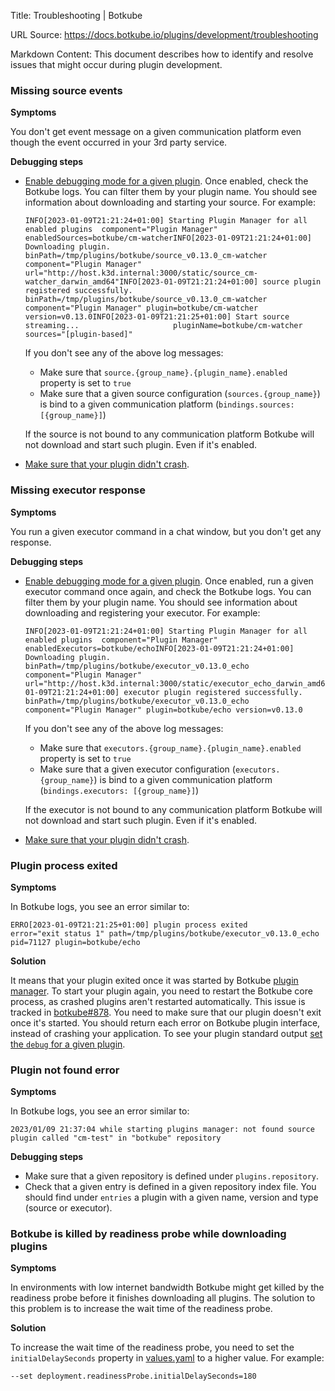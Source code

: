 Title: Troubleshooting | Botkube

URL Source: https://docs.botkube.io/plugins/development/troubleshooting

Markdown Content:
This document describes how to identify and resolve issues that might occur during plugin development.

### Missing source events[​](#missing-source-events "Direct link to Missing source events")

**Symptoms**

You don't get event message on a given communication platform even though the event occurred in your 3rd party service.

**Debugging steps**

*   [Enable debugging mode for a given plugin](https://docs.botkube.io/plugins/development/debugging). Once enabled, check the Botkube logs. You can filter them by your plugin name. You should see information about downloading and starting your source. For example:
    
    ```
    INFO[2023-01-09T21:21:24+01:00] Starting Plugin Manager for all enabled plugins  component="Plugin Manager" enabledSources=botkube/cm-watcherINFO[2023-01-09T21:21:24+01:00] Downloading plugin.                           binPath=/tmp/plugins/botkube/source_v0.13.0_cm-watcher component="Plugin Manager" url="http://host.k3d.internal:3000/static/source_cm-watcher_darwin_amd64"INFO[2023-01-09T21:21:24+01:00] source plugin registered successfully.        binPath=/tmp/plugins/botkube/source_v0.13.0_cm-watcher component="Plugin Manager" plugin=botkube/cm-watcher version=v0.13.0INFO[2023-01-09T21:21:25+01:00] Start source streaming...                     pluginName=botkube/cm-watcher sources="[plugin-based]"
    ```
    
    If you don't see any of the above log messages:
    
    *   Make sure that `source.{group_name}.{plugin_name}.enabled` property is set to `true`
    *   Make sure that a given source configuration (`sources.{group_name}`) is bind to a given communication platform (`bindings.sources: [{group_name}]`)
    
    If the source is not bound to any communication platform Botkube will not download and start such plugin. Even if it's enabled.
    
*   [Make sure that your plugin didn't crash](#plugin-process-exited).
    

### Missing executor response[​](#missing-executor-response "Direct link to Missing executor response")

**Symptoms**

You run a given executor command in a chat window, but you don't get any response.

**Debugging steps**

*   [Enable debugging mode for a given plugin](https://docs.botkube.io/plugins/development/debugging). Once enabled, run a given executor command once again, and check the Botkube logs. You can filter them by your plugin name. You should see information about downloading and registering your executor. For example:
    
    ```
    INFO[2023-01-09T21:21:24+01:00] Starting Plugin Manager for all enabled plugins  component="Plugin Manager" enabledExecutors=botkube/echoINFO[2023-01-09T21:21:24+01:00] Downloading plugin.                           binPath=/tmp/plugins/botkube/executor_v0.13.0_echo component="Plugin Manager" url="http://host.k3d.internal:3000/static/executor_echo_darwin_amd64"INFO[2023-01-09T21:21:24+01:00] executor plugin registered successfully.      binPath=/tmp/plugins/botkube/executor_v0.13.0_echo component="Plugin Manager" plugin=botkube/echo version=v0.13.0
    ```
    
    If you don't see any of the above log messages:
    
    *   Make sure that `executors.{group_name}.{plugin_name}.enabled` property is set to `true`
    *   Make sure that a given executor configuration (`executors.{group_name}`) is bind to a given communication platform (`bindings.executors: [{group_name}]`)
    
    If the executor is not bound to any communication platform Botkube will not download and start such plugin. Even if it's enabled.
    
*   [Make sure that your plugin didn't crash](#plugin-process-exited).
    

### Plugin process exited[​](#plugin-process-exited "Direct link to Plugin process exited")

**Symptoms**

In Botkube logs, you see an error similar to:

```
ERRO[2023-01-09T21:21:25+01:00] plugin process exited                         error="exit status 1" path=/tmp/plugins/botkube/executor_v0.13.0_echo pid=71127 plugin=botkube/echo
```

**Solution**

It means that your plugin exited once it was started by Botkube [plugin manager](https://docs.botkube.io/architecture/#plugin-manager). To start your plugin again, you need to restart the Botkube core process, as crashed plugins aren't restarted automatically. This issue is tracked in [botkube#878](https://github.com/kubeshop/botkube/issues/878). You need to make sure that our plugin doesn't exit once it's started. You should return each error on Botkube plugin interface, instead of crashing your application. To see your plugin standard output [set the `debug` for a given plugin](https://docs.botkube.io/plugins/development/debugging).

### Plugin not found error[​](#plugin-not-found-error "Direct link to Plugin not found error")

**Symptoms**

In Botkube logs, you see an error similar to:

```
2023/01/09 21:37:04 while starting plugins manager: not found source plugin called "cm-test" in "botkube" repository
```

**Debugging steps**

*   Make sure that a given repository is defined under `plugins.repository`.
*   Check that a given entry is defined in a given repository index file. You should find under `entries` a plugin with a given name, version and type (source or executor).

### Botkube is killed by readiness probe while downloading plugins[​](#botkube-is-killed-by-readiness-probe-while-downloading-plugins "Direct link to Botkube is killed by readiness probe while downloading plugins")

**Symptoms**

In environments with low internet bandwidth Botkube might get killed by the readiness probe before it finishes downloading all plugins. The solution to this problem is to increase the wait time of the readiness probe.

**Solution**

To increase the wait time of the readiness probe, you need to set the `initialDelaySeconds` property in [values.yaml](https://github.com/kubeshop/botkube/blob/9e450fb63666b03118ee51fcf9b7eb6c3b74cbcf/helm/botkube/values.yaml#L794-L821) to a higher value. For example:

```
--set deployment.readinessProbe.initialDelaySeconds=180
```
